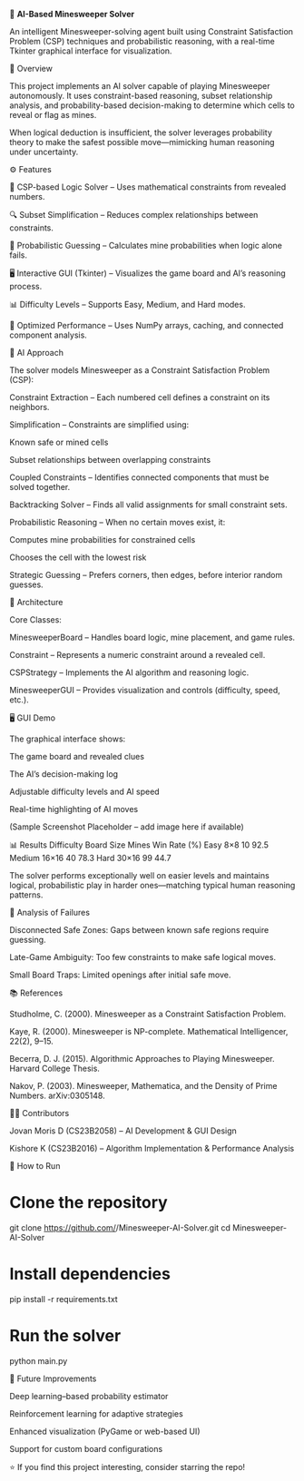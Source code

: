 🧠 **AI-Based Minesweeper Solver**

An intelligent Minesweeper-solving agent built using Constraint Satisfaction Problem (CSP) techniques and probabilistic reasoning, with a real-time Tkinter graphical interface for visualization.

📘 Overview

This project implements an AI solver capable of playing Minesweeper autonomously.
It uses constraint-based reasoning, subset relationship analysis, and probability-based decision-making to determine which cells to reveal or flag as mines.

When logical deduction is insufficient, the solver leverages probability theory to make the safest possible move—mimicking human reasoning under uncertainty.

⚙️ Features

🧩 CSP-based Logic Solver – Uses mathematical constraints from revealed numbers.

🔍 Subset Simplification – Reduces complex relationships between constraints.

🎯 Probabilistic Guessing – Calculates mine probabilities when logic alone fails.

🖥️ Interactive GUI (Tkinter) – Visualizes the game board and AI’s reasoning process.

📊 Difficulty Levels – Supports Easy, Medium, and Hard modes.

🚀 Optimized Performance – Uses NumPy arrays, caching, and connected component analysis.

🧠 AI Approach

The solver models Minesweeper as a Constraint Satisfaction Problem (CSP):

Constraint Extraction – Each numbered cell defines a constraint on its neighbors.

Simplification – Constraints are simplified using:

Known safe or mined cells

Subset relationships between overlapping constraints

Coupled Constraints – Identifies connected components that must be solved together.

Backtracking Solver – Finds all valid assignments for small constraint sets.

Probabilistic Reasoning – When no certain moves exist, it:

Computes mine probabilities for constrained cells

Chooses the cell with the lowest risk

Strategic Guessing – Prefers corners, then edges, before interior random guesses.

🧩 Architecture

Core Classes:

MinesweeperBoard – Handles board logic, mine placement, and game rules.

Constraint – Represents a numeric constraint around a revealed cell.

CSPStrategy – Implements the AI algorithm and reasoning logic.

MinesweeperGUI – Provides visualization and controls (difficulty, speed, etc.).

🖥️ GUI Demo

The graphical interface shows:

The game board and revealed clues

The AI’s decision-making log

Adjustable difficulty levels and AI speed

Real-time highlighting of AI moves

(Sample Screenshot Placeholder – add image here if available)

📊 Results
Difficulty	Board Size	Mines	Win Rate (%)
Easy	8×8	10	92.5
Medium	16×16	40	78.3
Hard	30×16	99	44.7

The solver performs exceptionally well on easier levels and maintains logical, probabilistic play in harder ones—matching typical human reasoning patterns.

🔬 Analysis of Failures

Disconnected Safe Zones: Gaps between known safe regions require guessing.

Late-Game Ambiguity: Too few constraints to make safe logical moves.

Small Board Traps: Limited openings after initial safe move.

📚 References

Studholme, C. (2000). Minesweeper as a Constraint Satisfaction Problem.

Kaye, R. (2000). Minesweeper is NP-complete. Mathematical Intelligencer, 22(2), 9–15.

Becerra, D. J. (2015). Algorithmic Approaches to Playing Minesweeper. Harvard College Thesis.

Nakov, P. (2003). Minesweeper, Mathematica, and the Density of Prime Numbers. arXiv:0305148.

🧑‍💻 Contributors

Jovan Moris D (CS23B2058) – AI Development & GUI Design

Kishore K (CS23B2016) – Algorithm Implementation & Performance Analysis

🚀 How to Run
# Clone the repository
git clone https://github.com/<your-username>/Minesweeper-AI-Solver.git
cd Minesweeper-AI-Solver

# Install dependencies
pip install -r requirements.txt

# Run the solver
python main.py

🧩 Future Improvements

Deep learning–based probability estimator

Reinforcement learning for adaptive strategies

Enhanced visualization (PyGame or web-based UI)

Support for custom board configurations

⭐ If you find this project interesting, consider starring the repo!
